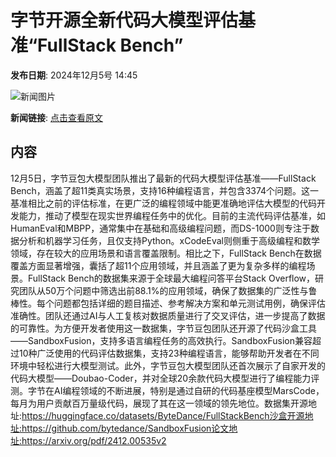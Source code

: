 # 字节开源全新代码大模型评估基准“FullStack Bench”

**发布日期**: 2024年12月5号 14:45

![新闻图片](https://pic.chinaz.com/picmap/thumb/201906242208064335_2.jpg)

**新闻链接**: [点击查看原文](https://www.aibase.com/zh/news/13726)

## 内容

12月5日，字节豆包大模型团队推出了最新的代码大模型评估基准——FullStack Bench，涵盖了超11类真实场景，支持16种编程语言，并包含3374个问题。这一基准相比之前的评估标准，在更广泛的编程领域中能更准确地评估大模型的代码开发能力，推动了模型在现实世界编程任务中的优化。目前的主流代码评估基准，如HumanEval和MBPP，通常集中在基础和高级编程问题，而DS-1000则专注于数据分析和机器学习任务，且仅支持Python。xCodeEval则侧重于高级编程和数学领域，存在较大的应用场景和语言覆盖限制。相比之下，FullStack Bench在数据覆盖方面显著增强，囊括了超11个应用领域，并且涵盖了更为复杂多样的编程场景。FullStack Bench的数据集来源于全球最大编程问答平台Stack Overflow，研究团队从50万个问题中筛选出前88.1%的应用领域，确保了数据集的广泛性与鲁棒性。每个问题都包括详细的题目描述、参考解决方案和单元测试用例，确保评估准确性。团队还通过AI与人工复核对数据质量进行了交叉评估，进一步提高了数据的可靠性。为方便开发者使用这一数据集，字节豆包团队还开源了代码沙盒工具——SandboxFusion，支持多语言编程任务的高效执行。SandboxFusion兼容超过10种广泛使用的代码评估数据集，支持23种编程语言，能够帮助开发者在不同环境中轻松进行大模型测试。此外，字节豆包大模型团队还首次展示了自家开发的代码大模型——Doubao-Coder，并对全球20余款代码大模型进行了编程能力评测。字节在AI编程领域的不断进展，特别是通过自研的代码基座模型MarsCode，每月为用户贡献百万量级代码，展现了其在这一领域的领先地位。数据集开源地址:https://huggingface.co/datasets/ByteDance/FullStackBench沙盒开源地址:https://github.com/bytedance/SandboxFusion论文地址:https://arxiv.org/pdf/2412.00535v2
